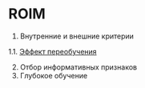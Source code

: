 # ROIM

1. Внутренние и внешние критерии

1.1. <a href ="">Эффект переобучения</a>

2. Отбор информативных признаков
3. Глубокое обучение
